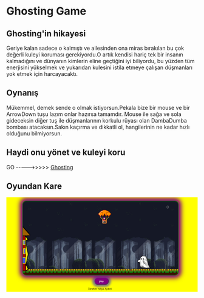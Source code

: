# Ghosting Game

## Ghosting'in hikayesi
Geriye kalan sadece o kalmıştı ve ailesinden ona miras bırakılan bu çok değerli kuleyi koruması gerekiyordu.O artık kendisi hariç tek bir insanın kalmadığını ve dünyanın kimlerin eline geçtiğini iyi biliyordu, bu yüzden tüm enerjisini yükselmek ve yukarıdan kulesini istila etmeye çalışan düşmanları yok etmek için harcayacaktı. 

## Oynanış
Mükemmel, demek sende o olmak istiyorsun.Pekala bize bir mouse ve bir ArrowDown tuşu lazım onlar hazırsa tamamdır.
Mouse ile sağa ve sola gideceksin diğer tuş ile düşmanlarının korkulu rüyası olan DambaDumba bombası atacaksın.Sakın kaçırma ve dikkatli ol, hangilerinin ne kadar hızlı olduğunu bilmiyorsun.

## Haydi onu yönet ve kuleyi koru
GO ----->>>>>  [Ghosting](http://ghosting.coolpage.biz/)

## Oyundan Kare
![image info](ss_game.PNG)
